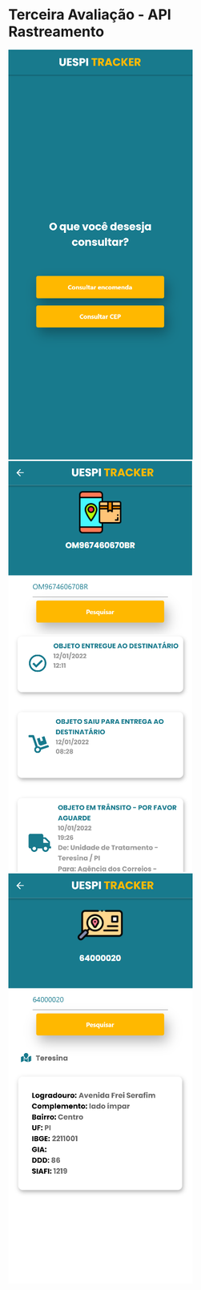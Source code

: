 # Terceira Avaliação - API Rastreamento
<img src="assets/images/print-01.png">
<img src="assets/images/print-02.png">
<img src="assets/images/print-03.png">
